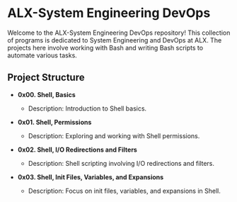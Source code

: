 # ALX-System Engineering DevOps

Welcome to the ALX-System Engineering DevOps repository! This collection of programs is dedicated to System Engineering and DevOps at ALX. The projects here involve working with Bash and writing Bash scripts to automate various tasks.

## Project Structure

- **0x00. Shell, Basics**
  - Description: Introduction to Shell basics.

- **0x01. Shell, Permissions**
  - Description: Exploring and working with Shell permissions.

- **0x02. Shell, I/O Redirections and Filters**
  - Description: Shell scripting involving I/O redirections and filters.

- **0x03. Shell, Init Files, Variables, and Expansions**
  - Description: Focus on init files, variables, and expansions in Shell.
